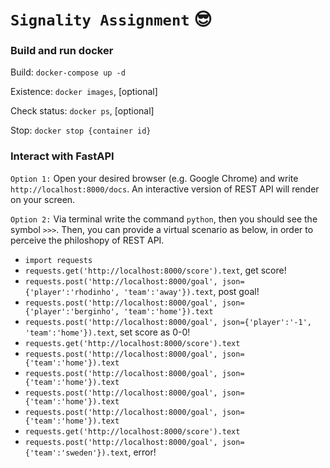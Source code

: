 # `Signality Assignment` :sunglasses:

### Build and run docker
Build: `docker-compose up -d`

Existence: `docker images`, [optional]

Check status: `docker ps`, [optional]

Stop: `docker stop {container id}`

### Interact with FastAPI
`Option 1:` Open your desired browser (e.g. Google Chrome) and write `http://localhost:8000/docs`.
An interactive version of REST API will render on your screen.

`Option 2:` Via terminal write the command `python`, then you should see the symbol `>>>`.
Then, you can provide a virtual scenario as below, in order to perceive the philoshopy of REST API.

- `import requests`
- `requests.get('http://localhost:8000/score').text`, get score!
- `requests.post('http://localhost:8000/goal', json={'player':'rhodinho', 'team':'away'}).text`, post goal!
- `requests.post('http://localhost:8000/goal', json={'player':'berginho', 'team':'home'}).text`
- `requests.post('http://localhost:8000/goal', json={'player':'-1', 'team':'home'}).text`, set score as 0-0!
- `requests.get('http://localhost:8000/score').text`
- `requests.post('http://localhost:8000/goal', json={'team':'home'}).text`
- `requests.post('http://localhost:8000/goal', json={'team':'home'}).text`
- `requests.post('http://localhost:8000/goal', json={'team':'home'}).text`
- `requests.post('http://localhost:8000/goal', json={'team':'home'}).text`
- `requests.get('http://localhost:8000/score').text`
- `requests.post('http://localhost:8000/goal', json={'team':'sweden'}).text`, error!
